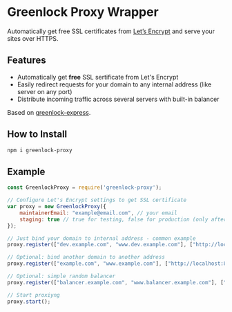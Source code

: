 # Greenlock Proxy Wrapper

Automatically get free SSL certificates from [Let’s Encrypt](https://letsencrypt.org/) and serve your sites over HTTPS.

## Features

- Automatically get **free** SSL sertificate from Let's Encrypt
- Easily redirect requests for your domain to any internal address (like server on any port)
- Distribute incoming traffic across several servers with built-in balancer

Based on [greenlock-express](https://github.com/coolaj86/greenlock-express).

## How to Install

```bash
npm i greenlock-proxy
```

## Example

```js
const GreenlockProxy = require('greenlock-proxy');

// Configure Let's Encrypt settings to get SSL certificate
var proxy = new GreenlockProxy({
    maintainerEmail: "example@email.com", // your email
    staging: true // true for testing, false for production (only after testing!)
});

// Just bind your domain to internal address - common example
proxy.register(["dev.example.com", "www.dev.example.com"], ["http://localhost:4200"]);

// Optional: bind another domain to another address
proxy.register(["example.com", "www.example.com"], ["http://localhost:80"]);

// Optional: simple random balancer
proxy.register(["balancer.example.com", "www.balancer.example.com"], ["http://localhost:81","http://localhost:82","http://localhost:83"]);

// Start proxiyng
proxy.start();
```
